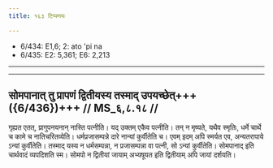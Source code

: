 ```yaml
---
title: १६३ टिप्पणयः

---
```

- 6/434: E1,6; 2: ato 'pi na
- 6/435: E2: 5,361; E6: 2,213

____________________________________________



____________________________________________


## सोमपानात् तु प्रापणं द्वितीयस्य तस्माद् उपयच्छेत्+++({6/436})+++ // MS_६,८.१८ //

गृह्यत एतत्, प्रागुपनयनान् नास्ति पत्नीति। यद् उक्तम् एकैव पत्नीति। तन् न मृष्यते, यथैव स्मृतिः, धर्मे चार्थे च कामे च नातिचरितव्येति। धर्मप्रजासम्पन्ने दारे नान्यां कुर्वीतेति च। एवम् इदम् अपि स्मर्यत एव, अन्यतरापाये ऽन्यां कुर्वीतेति। तस्माद् यस्य न धर्मसम्पन्ना, न प्रजासम्पन्ना वा पत्नी, सो ऽन्यां कुर्वीतेति। सोमपानाद् इति चार्थवादं व्यपदिशति स्म। सोमपो न द्वितीयां जायाम् अभ्यषूयत इति द्वितीयाम् अपि जायां दर्शयति।